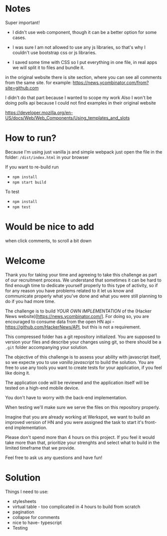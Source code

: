 # Notes

Super important!
 - I didn't use web component, though it can be a better option for some cases.
 
 - I was sure I am not allowed to use any js libraries, so that's why I couldn't use bootstrap css or js libraries.
 
 - I saved some time with CSS so I put everything in one file, in real apps we will split it to files and bundle it.
 


in the original website there is site section, where you can see all comments from the same site.
for example: https://news.ycombinator.com/from?site=github.com


I didn't do that part because I wanted to scope my work
Also I won't be doing polls api because I could not find examples in their original website


https://developer.mozilla.org/en-US/docs/Web/Web_Components/Using_templates_and_slots 



# How to run?

Because I'm using just vanilla js and simple webpack
just open the file in the folder:
`/dist/index.html`
in your browser

If you want to re-build run 
- `npm install`
- `npm start build`

To test

- `npm install`
- `npm test`

# Would be nice to add
when click comments, to scroll a bit down


# Welcome

Thank you for taking your time and agreeing to take this challenge as part of our recruitment process. We understand that sometimes it can be hard to find enough time to dedicate yourself properly to this type of activity, so if for any reason you have problems related to it let us know and communicate properly what you've done and what you were still planning to do if you had more time. 

The challenge is to build _YOUR OWN IMPLEMENTATION_ of the (Hacker News website)[https://news.ycombinator.com/]. For doing so, you are encouraged to consume data from the open HN api - https://github.com/HackerNews/API, but this is not a requirement. 

This compressed folder has a git repository initialized. You are supposed to version your files and describe your changes using git, so there should be a `.git` folder accompanying your solution. 

The objective of this challenge is to assess your ability with javascript itself, so we expecte you to use _vanilla javascript_ to build the solution. You are free to use any tools you want to create tests for your application, if you feel like doing it. 

The application code will be reviewed and the application itself will be tested on a high-end mobile device.

You don't have to worry with the back-end implementation. 

When testing we'll make sure we serve the files on this repository properly. 

Imagine that you are already working at Werkspot, we want to build an improved version of HN and you were assigned the task to start it's front-end implementation.

Please don't spend more than 4 hours on this project. If you feel it would take more than that, prioritize your strenghts and select what to build in the limited timeframe that we provide.

Feel free to ask us any questions and have fun!


# Solution
Things I need to use:
- stylesheets
- virtual table - too complicated in 4 hours to build from scratch
- pagination
- collapse for comments
- nice to have- typescript
- Testing

